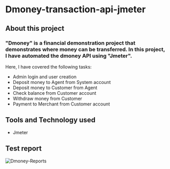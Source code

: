 # Dmoney-transaction-api-jmeter
## About this project
### "Dmoney" is a financial demonstration project that demonstrates where money can be transferred. In this project, I have automated the dmoney API using "Jmeter". 
Here, I have covered the following tasks:

- Admin login and user creation
- Deposit money to Agent from System account
- Deposit money to Customer from Agent
- Check balance from Customer account
- Withdraw money from Customer
- Payment to Merchant from Customer account

## Tools and  Technology used
- Jmeter

## Test report
![Dmoney-Reports](https://github.com/Ratulhasan88/Dmoney-transaction-api-jmeter/assets/135263807/0b3cefec-9cf6-4b26-b3e4-76f7f3bfbd53)
